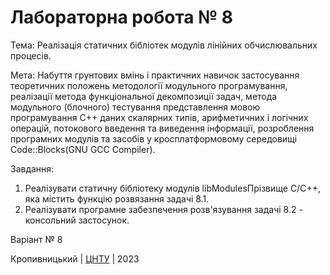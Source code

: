 ﻿# Лабораторна робота № 8

Тема: Реалізація статичних бібліотек модулів лінійних обчислювальних процесів.

Мета: Набуття грунтових вмінь і практичних навичок застосування теоретичних положень методології модульного програмування, реалізації метода функціональної декомпозиції 
задач, метода модульного (блочного) тестування представлення мовою програмування С++ даних скалярних типів, арифметичних і логічних операцій, потокового введення 
та виведення інформації, розроблення програмних модулів та засобів у кросплатформовому середовищі Code::Blocks(GNU GCC Compiler).

Завдання:
1) Реалізувати статичну бібліотеку модулів libModulesПрізвище С/С++, яка містить функцію розвязання задачі 8.1.
2) Реалізувати програмне забезпечення розв'язування задачі 8.2 - консольний застосунок.

Варіант № 8

Кропивницький | <a href="http://www.kntu.kr.ua/">ЦНТУ</a> | 2023
